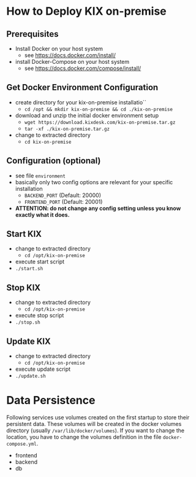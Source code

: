 # How to Deploy KIX on-premise

## Prerequisites
- Install Docker on your host system
  - see https://docs.docker.com/install/
- install Docker-Compose on your host system
  - see https://docs.docker.com/compose/install/

## Get Docker Environment Configuration
- create directory for your kix-on-premise installatio``
  - `cd /opt && mkdir kix-on-premise && cd ./kix-on-premise`
- download and unzip the initial docker environment setup
  - `wget https://download.kixdesk.com/kix-on-premise.tar.gz`
  - `tar -xf ./kix-on-premise.tar.gz`
- change to extracted directory
  - `cd kix-on-premise`

## Configuration (optional)
- see file `environment`
- basically only two config options are relevant for your specific installation
  - `BACKEND_PORT` (Default: 20000)
  - `FRONTEND_PORT` (Default: 20001)
-  **ATTENTION: do not change any config setting unless you know exactly what it does.**

## Start KIX
- change to extracted directory
  - `cd /opt/kix-on-premise`
- execute start script
 - `./start.sh`

## Stop KIX
- change to extracted directory
  - `cd /opt/kix-on-premise`
- execute stop script
 - `./stop.sh`

## Update KIX
- change to extracted directory
  - `cd /opt/kix-on-premise`
- execute update script
 - `./update.sh`


# Data Persistence
Following services use volumes created on the first startup to store their persistent data. These volumes will be created in the docker volumes directory (usually `/var/lib/docker/volumes`). If you want to change the location, you have to change the volumes definition in the file `docker-compose.yml`.
- frontend
- backend
- db
